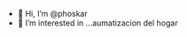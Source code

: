 - 👋 Hi, I’m @phoskar
- 👀 I’m interested in ...aumatizacion del hogar


<!---
phoskar/phoskar is a ✨ special ✨ repository because its `README.md` (this file) appears on your GitHub profile.
You can click the Preview link to take a look at your changes.
--->
